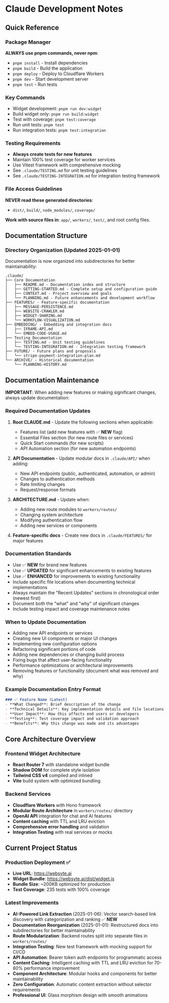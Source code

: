 # Claude Development Notes

## Quick Reference

### Package Manager
**ALWAYS use pnpm commands, never npm**:
- `pnpm install` - Install dependencies
- `pnpm build` - Build the application
- `pnpm deploy` - Deploy to Cloudflare Workers
- `pnpm dev` - Start development server
- `pnpm test` - Run tests

### Key Commands
- Widget development: `pnpm run dev:widget`
- Build widget only: `pnpm run build:widget`
- Test with coverage: `pnpm test:coverage`
- Run unit tests: `pnpm test`
- Run integration tests: `pnpm test:integration`

### Testing Requirements
- **Always create tests for new features**
- Maintain 100% test coverage for worker services
- Use Vitest framework with comprehensive mocking
- See `.claude/TESTING.md` for unit testing guidelines
- See `.claude/TESTING-INTEGRATION.md` for integration testing framework

### File Access Guidelines
**NEVER read these generated directories**:
- `dist/`, `build/`, `node_modules/`, `coverage/`

**Work with source files in**: `app/`, `workers/`, `test/`, and root config files.

## Documentation Structure

### Directory Organization (Updated 2025-01-01)
Documentation is now organized into subdirectories for better maintainability:
```
.claude/
├── Core Documentation
│   ├── README.md - Documentation index and structure
│   ├── GETTING-STARTED.md - Complete setup and configuration guide
│   ├── CONTEXT.md - Project overview and goals
│   └── PLANNING.md - Future enhancements and development workflow
├── FEATURES/ - Feature-specific documentation
│   ├── MESSAGE-PERSISTENCE.md
│   ├── WEBSITE-CRAWLER.md
│   ├── WIDGET-SHARING.md
│   └── WORKFLOW-VISUALIZATION.md
├── EMBEDDING/ - Embedding and integration docs
│   ├── IFRAME-API.md
│   └── EMBED-CODE-USAGE.md
├── Testing Documentation
│   ├── TESTING.md - Unit testing guidelines
│   └── TESTING-INTEGRATION.md - Integration testing framework
├── FUTURE/ - Future plans and proposals
│   └── stripe-payment-integration-plan.md
└── ARCHIVE/ - Historical documentation
    └── PLANNING-HISTORY.md
```

## Documentation Maintenance
**IMPORTANT**: When adding new features or making significant changes, always update documentation:

### Required Documentation Updates
1. **Root CLAUDE.md** - Update the following sections when applicable:
   - Features list (add new features with ✅ **NEW** flag)
   - Essential Files section (for new route files or services)
   - Quick Start commands (for new scripts)
   - API Automation section (for new automation endpoints)

2. **API Documentation** - Update modular docs in `.claude/API/` when adding:
   - New API endpoints (public, authenticated, automation, or admin)
   - Changes to authentication methods
   - Rate limiting changes
   - Request/response formats

3. **ARCHITECTURE.md** - Update when:
   - Adding new route modules to `workers/routes/`
   - Changing system architecture
   - Modifying authentication flow
   - Adding new services or components

4. **Feature-specific docs** - Create new docs in `.claude/FEATURES/` for major features

### Documentation Standards
- Use ✅ **NEW** for brand new features
- Use ✅ **UPDATED** for significant enhancements to existing features  
- Use ✅ **ENHANCED** for improvements to existing functionality
- Include specific file locations when documenting technical implementations
- Always maintain the "Recent Updates" sections in chronological order (newest first)
- Document both the "what" and "why" of significant changes
- Include testing impact and coverage maintenance notes

### When to Update Documentation
- Adding new API endpoints or services
- Creating new UI components or major UI changes
- Implementing new configuration options
- Refactoring significant portions of code
- Adding new dependencies or changing build process
- Fixing bugs that affect user-facing functionality
- Performance optimizations or architectural improvements
- Removing features or functionality (document what was removed and why)

### Example Documentation Entry Format
```markdown
### ✅ Feature Name (Latest)
- **What Changed**: Brief description of the change
- **Technical Details**: Key implementation details and file locations
- **User Impact**: How this affects end users or developers
- **Testing**: Test coverage impact and validation approach
- **Benefits**: Why this change was made and its advantages
```

## Core Architecture Overview

### Frontend Widget Architecture
- **React Router 7** with standalone widget bundle
- **Shadow DOM** for complete style isolation
- **Tailwind CSS v4** compiled and inlined
- **Vite** build system with optimized bundling

### Backend Services
- **Cloudflare Workers** with Hono framework
- **Modular Route Architecture** in `workers/routes/` directory
- **OpenAI API** integration for chat and AI features
- **Content caching** with TTL and LRU eviction
- **Comprehensive error handling** and validation
- **Integration Testing** with real services or mocks

## Current Project Status

### Production Deployment ✅
- **Live URL**: https://websyte.ai
- **Widget Bundle**: https://websyte.ai/dist/widget.js
- **Bundle Size**: ~200KB optimized for production
- **Test Coverage**: 235 tests with 100% coverage

### Latest Improvements
- **AI-Powered Link Extraction** (2025-01-06): Vector search-based link discovery with categorization and ranking ✅ **NEW**
- **Documentation Reorganization** (2025-01-01): Restructured docs into subdirectories for better maintainability
- **Route Modularization**: Backend routes split into separate files in `workers/routes/`
- **Integration Testing**: New test framework with mocking support for CI/CD
- **API Automation**: Bearer token auth endpoints for programmatic access
- **Content Caching**: Intelligent caching with TTL and LRU eviction for 70-80% performance improvement
- **Component Architecture**: Modular hooks and components for better maintainability
- **Zero Configuration**: Automatic content extraction without selector requirements
- **Professional UI**: Glass morphism design with smooth animations

